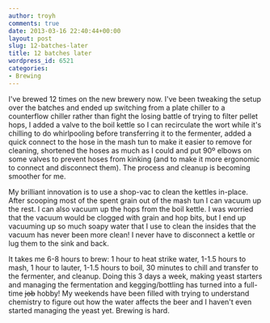 ```yaml
---
author: troyh
comments: true
date: 2013-03-16 22:40:44+00:00
layout: post
slug: 12-batches-later
title: 12 batches later
wordpress_id: 6521
categories:
- Brewing
---
```


I've brewed 12 times on the new brewery now. I've been tweaking the setup over the batches and ended up switching from a plate chiller to a counterflow chiller rather than fight the losing battle of trying to filter pellet hops, I added a valve to the boil kettle so I can recirculate the wort while it's chilling to do whirlpooling before transferring it to the fermenter, added a quick connect to the hose in the mash tun to make it easier to remove for cleaning, shortened the hoses as much as I could and put 90º elbows on some valves to prevent hoses from kinking (and to make it more ergonomic to connect and disconnect them). The process and cleanup is becoming smoother for me.

<!-- more -->

My brilliant innovation is to use a shop-vac to clean the kettles in-place. After scooping most of the spent grain out of the mash tun I can vacuum up the rest. I can also vacuum up the hops from the boil kettle. I was worried that the vacuum would be clogged with grain and hop bits, but I end up vacuuming up so much soapy water that I use to clean the insides that the vacuum has never been more clean! I never have to disconnect a kettle or lug them to the sink and back.

It takes me 6-8 hours to brew: 1 hour to heat strike water, 1-1.5 hours to mash, 1 hour to lauter, 1-1.5 hours to boil, 30 minutes to chill and transfer to the fermenter, and cleanup. Doing this 3 days a week, making yeast starters and managing the fermentation and kegging/bottling has turned into a full-time <del>job</del> hobby! My weekends have been filled with trying to understand chemistry to figure out how the water affects the beer and I haven't even started managing the yeast yet. Brewing is hard.
